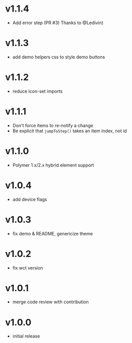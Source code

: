 v1.1.4
==================
* Add error step (PR #3) Thanks to @Ledivin)

v1.1.3
==================
* add demo helpers css to style demo buttons

v1.1.2
==================
* reduce icon-set imports

v1.1.1
==================
* Don't force items to re-notify a change
* Be explicit that `jumpToStep()` takes an item index, not id

v1.1.0
==================
* Polymer 1.x/2.x hybrid element support

v1.0.4
==================
* add device flags

v1.0.3
==================
* fix demo & README, genericize theme

v1.0.2
==================
* fix wct version

v1.0.1
==================
* merge code review with contribution

v1.0.0
==================
* initial release
